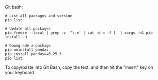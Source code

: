 Git bash:

~~~
# List all packages and version
pip list

# Update all packages
pip freeze --local | grep -v '^\-e' | cut -d = -f 1  | xargs -n1 pip install -U

# Downgrade a package
pip uninstall pandas
pip install pandas==0.25.3
pip list

~~~

To copy/paste into Git Bash, copy the text, and then hit the "Insert" key on your keyboard
